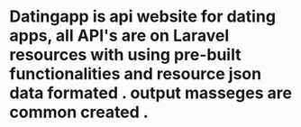 # Datingapp is api website for dating apps, all API's are on Laravel resources with using pre-built functionalities and resource json data formated . output masseges are common created .

